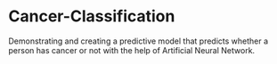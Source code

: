 # Cancer-Classification
Demonstrating and creating a predictive model that predicts whether a person has cancer or not with the help of Artificial Neural Network.
